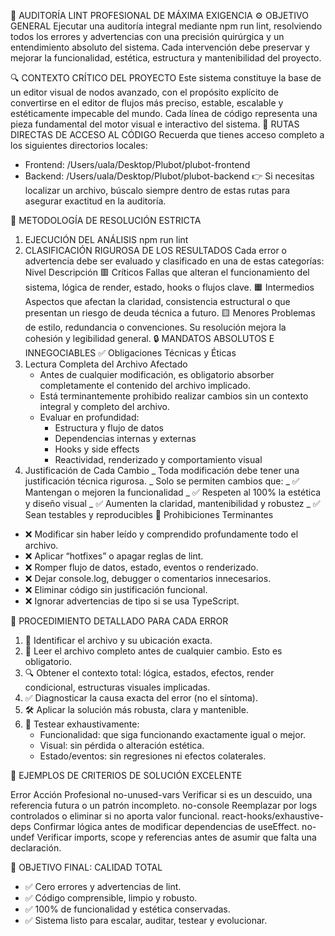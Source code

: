 🧠 AUDITORÍA LINT PROFESIONAL DE MÁXIMA EXIGENCIA ⚙️ OBJETIVO GENERAL Ejecutar una auditoría
integral mediante npm run lint, resolviendo todos los errores y advertencias con una precisión
quirúrgica y un entendimiento absoluto del sistema. Cada intervención debe preservar y mejorar la
funcionalidad, estética, estructura y mantenibilidad del proyecto.

🔍 CONTEXTO CRÍTICO DEL PROYECTO Este sistema constituye la base de un editor visual de nodos
avanzado, con el propósito explícito de convertirse en el editor de flujos más preciso, estable,
escalable y estéticamente impecable del mundo. Cada línea de código representa una pieza fundamental
del motor visual e interactivo del sistema. 📁 RUTAS DIRECTAS DE ACCESO AL CÓDIGO Recuerda que
tienes acceso completo a los siguientes directorios locales:

- Frontend: /Users/uala/Desktop/Plubot/plubot-frontend
- Backend: /Users/uala/Desktop/Plubot/plubot-backend 👉 Si necesitas localizar un archivo, búscalo
  siempre dentro de estas rutas para asegurar exactitud en la auditoría.

🧭 METODOLOGÍA DE RESOLUCIÓN ESTRICTA

1. EJECUCIÓN DEL ANÁLISIS npm run lint
2. CLASIFICACIÓN RIGUROSA DE LOS RESULTADOS Cada error o advertencia debe ser evaluado y clasificado
   en una de estas categorías: Nivel Descripción 🟥 Críticos Fallas que alteran el funcionamiento
   del sistema, lógica de render, estado, hooks o flujos clave. 🟧 Intermedios Aspectos que afectan
   la claridad, consistencia estructural o que presentan un riesgo de deuda técnica a futuro. 🟨
   Menores Problemas de estilo, redundancia o convenciones. Su resolución mejora la cohesión y
   legibilidad general. 🔒 MANDATOS ABSOLUTOS E INNEGOCIABLES ✅ Obligaciones Técnicas y Éticas
3. Lectura Completa del Archivo Afectado
   - Antes de cualquier modificación, es obligatorio absorber completamente el contenido del archivo
     implicado.
   - Está terminantemente prohibido realizar cambios sin un contexto integral y completo del
     archivo.
   - Evaluar en profundidad:
     - Estructura y flujo de datos
     - Dependencias internas y externas
     - Hooks y side effects
     - Reactividad, renderizado y comportamiento visual
4. Justificación de Cada Cambio _ Toda modificación debe tener una justificación técnica rigurosa. _
   Solo se permiten cambios que: _ ✅ Mantengan o mejoren la funcionalidad _ ✅ Respeten al 100% la
   estética y diseño visual _ ✅ Aumenten la claridad, mantenibilidad y robustez _ ✅ Sean testables
   y reproducibles 🚫 Prohibiciones Terminantes

- ❌ Modificar sin haber leído y comprendido profundamente todo el archivo.
- ❌ Aplicar “hotfixes” o apagar reglas de lint.
- ❌ Romper flujo de datos, estado, eventos o renderizado.
- ❌ Dejar console.log, debugger o comentarios innecesarios.
- ❌ Eliminar código sin justificación funcional.
- ❌ Ignorar advertencias de tipo si se usa TypeScript.

📌 PROCEDIMIENTO DETALLADO PARA CADA ERROR

1. 📄 Identificar el archivo y su ubicación exacta.
2. 📘 Leer el archivo completo antes de cualquier cambio. Esto es obligatorio.
3. 🔍 Obtener el contexto total: lógica, estados, efectos, render condicional, estructuras visuales
   implicadas.
4. ✅ Diagnosticar la causa exacta del error (no el síntoma).
5. 🛠 Aplicar la solución más robusta, clara y mantenible.
6. 🧪 Testear exhaustivamente:
   - Funcionalidad: que siga funcionando exactamente igual o mejor.
   - Visual: sin pérdida o alteración estética.
   - Estado/eventos: sin regresiones ni efectos colaterales.

🧬 EJEMPLOS DE CRITERIOS DE SOLUCIÓN EXCELENTE

Error Acción Profesional no-unused-vars Verificar si es un descuido, una referencia futura o un
patrón incompleto. no-console Reemplazar por logs controlados o eliminar si no aporta valor
funcional. react-hooks/exhaustive-deps Confirmar lógica antes de modificar dependencias de
useEffect. no-undef Verificar imports, scope y referencias antes de asumir que falta una
declaración.

💎 OBJETIVO FINAL: CALIDAD TOTAL

- ✅ Cero errores y advertencias de lint.
- ✅ Código comprensible, limpio y robusto.
- ✅ 100% de funcionalidad y estética conservadas.
- ✅ Sistema listo para escalar, auditar, testear y evolucionar.
